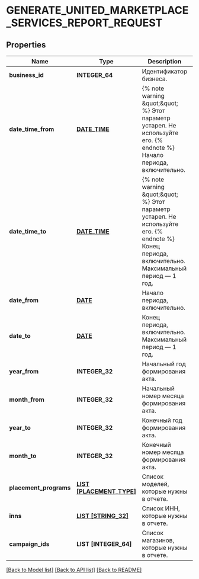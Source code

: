 # GENERATE_UNITED_MARKETPLACE_SERVICES_REPORT_REQUEST

## Properties
Name | Type | Description | Notes
------------ | ------------- | ------------- | -------------
**business_id** | **INTEGER_64** | Идентификатор бизнеса. | [default to null]
**date_time_from** | [**DATE_TIME**](DATE_TIME.md) | {% note warning \&quot;\&quot; %}  Этот параметр устарел. Не используйте его.  {% endnote %}  Начало периода, включительно.  | [optional] [default to null]
**date_time_to** | [**DATE_TIME**](DATE_TIME.md) | {% note warning \&quot;\&quot; %}  Этот параметр устарел. Не используйте его.  {% endnote %}  Конец периода, включительно. Максимальный период — 1 год.  | [optional] [default to null]
**date_from** | [**DATE**](DATE.md) | Начало периода, включительно. | [optional] [default to null]
**date_to** | [**DATE**](DATE.md) | Конец периода, включительно. Максимальный период — 1 год. | [optional] [default to null]
**year_from** | **INTEGER_32** | Начальный год формирования акта. | [optional] [default to null]
**month_from** | **INTEGER_32** | Начальный номер месяца формирования акта. | [optional] [default to null]
**year_to** | **INTEGER_32** | Конечный год формирования акта. | [optional] [default to null]
**month_to** | **INTEGER_32** | Конечный номер месяца формирования акта. | [optional] [default to null]
**placement_programs** | [**LIST [PLACEMENT_TYPE]**](PlacementType.md) | Список моделей, которые нужны в отчете.  | [optional] [default to null]
**inns** | [**LIST [STRING_32]**](STRING_32.md) | Список ИНН, которые нужны в отчете. | [optional] [default to null]
**campaign_ids** | **LIST [INTEGER_64]** | Список магазинов, которые нужны в отчете. | [optional] [default to null]

[[Back to Model list]](../README.md#documentation-for-models) [[Back to API list]](../README.md#documentation-for-api-endpoints) [[Back to README]](../README.md)


